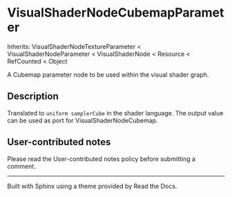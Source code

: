 # VisualShaderNodeCubemapParameter

Inherits: VisualShaderNodeTextureParameter < VisualShaderNodeParameter <
VisualShaderNode < Resource < RefCounted < Object

A Cubemap parameter node to be used within the visual shader graph.

## Description

Translated to `uniform samplerCube` in the shader language. The output value
can be used as port for VisualShaderNodeCubemap.

## User-contributed notes

Please read the User-contributed notes policy before submitting a comment.

* * *

Built with Sphinx using a theme provided by Read the Docs.

